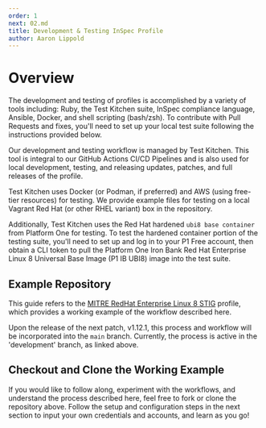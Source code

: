 ```yaml
---
order: 1
next: 02.md
title: Development & Testing InSpec Profile
author: Aaron Lippold
---
```


# Overview

The development and testing of profiles is accomplished by a  variety of tools including: Ruby, the Test Kitchen suite, InSpec compliance language, Ansible, Docker, and shell scripting (bash/zsh). To contribute with Pull Requests and fixes, you'll need to set up your local test suite following the instructions provided below.

Our development and testing workflow is managed by Test Kitchen. This tool is integral to our GitHub Actions CI/CD Pipelines and is also used for local development, testing, and releasing updates, patches, and full releases of the profile.

Test Kitchen uses Docker (or Podman, if preferred) and AWS (using free-tier resources) for testing. We provide example files for testing on a local Vagrant Red Hat (or other RHEL variant) box in the repository.

Additionally, Test Kitchen uses the Red Hat hardened `ubi8 base container` from Platform One for testing. To test the hardened container portion of the testing suite, you'll need to set up and log in to your P1 Free account, then obtain a CLI token to pull the Platform One Iron Bank Red Hat Enterprise Linux 8 Universal Base Image (P1 IB UBI8) image into the test suite.

## Example Repository

This guide refers to the [MITRE RedHat Enterprise Linux 8 STIG](https://github.com/mitre/redhat-enterprise-linux-8-stig-baseline/tree/metzger_dynamic_inputs) profile, which provides a working example of the workflow described here.

Upon the release of the next patch, v1.12.1, this process and workflow will be incorporated into the `main` branch. Currently, the process is active in the 'development' branch, as linked above.

## Checkout and Clone the Working Example

If you would like to follow along, experiment with the workflows, and understand the process described here, feel free to fork or clone the repository above. Follow the setup and configuration steps in the next section to input your own credentials and accounts, and learn as you go!
